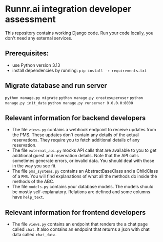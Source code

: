 # Runnr.ai integration developer assessment
This repository contains working Django code. Run your code locally, you don't need any external services.

## Prerequisites:
- use Python version 3.13
- install dependencies by running: `pip install -r requirements.txt`

## Migrate database and run server
`python manage.py migrate`
`python manage.py createsuperuser`
`python manage.py init_data`
`python manage.py runserver 0.0.0.0:8000`

## Relevant information for backend developers
- The file `views.py` contains a webhook endpoint to receive updates from the PMS. These updates don't contain any details of the actual reservations. They require you to fetch additional details of any reservation.
- The file `external_api.py` mocks API calls that are available to you to get additional guest and reservation details. Note that the API calls sometimes generate errors, or invalid data. You should deal with those in the way you see fit.
- The file `pms_systems.py` contains an AbstractBaseClass and a ChildClass of a `PMS`. You will find explanations of what all the methods do inside the methods of the ABC.
- The file `models.py` contains your database models. The models should be mostly self-explanatory. Relations are defined and some columns have `help_text`.

## Relevant information for frontend developers
- The file `views.py` contains an endpoint that renders the a chat page called `chat`. It also contains an endpoint that returns a json with chat data called `chat_data`.
